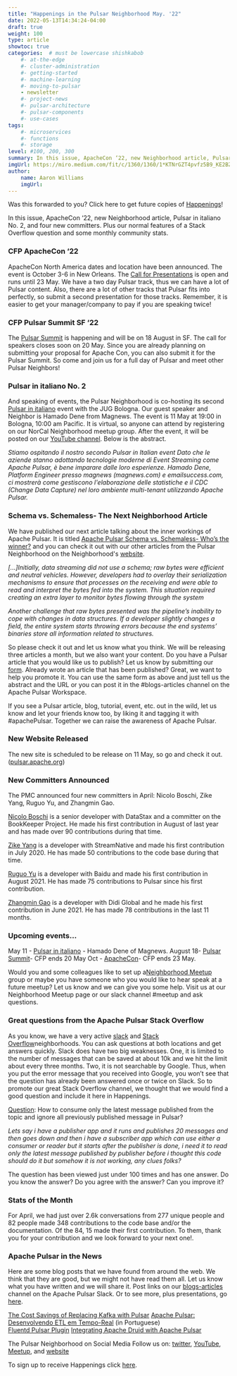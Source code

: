 ```yaml
---
title: "Happenings in the Pulsar Neighborhood May. '22"
date: 2022-05-13T14:34:24-04:00
draft: true
weight: 100
type: article
showtoc: true
categories:  # must be lowercase shishkabob
    #- at-the-edge
    #- cluster-administration
    #- getting-started
    #- machine-learning
    #- moving-to-pulsar
    - newsletter
    #- project-news
    #- pulsar-architecture
    #- pulsar-components
    #- use-cases
tags:
    #- microservices
    #- functions
    #- storage
level: #100, 200, 300
summary: In this issue, ApacheCon ‘22, new Neighborhood article, Pulsar in italiano No. 2, and four new committers.  Plus our normal features of a Stack Overflow question and some monthly community stats.
imgUrl: https://miro.medium.com/fit/c/1360/1360/1*KTNrGZT4pvfz5B9_KE2BZg.png
author:
    name: Aaron Williams
    imgUrl: 
---
```


Was this forwarded to you? Click here to get future copies of [Happenings](https://lp.constantcontactpages.com/su/8nAlVKo/APNeighborhood)!

In this issue, ApacheCon ‘22, new Neighborhood article, Pulsar in italiano No. 2, and four new committers.  Plus our normal features of a Stack Overflow question and some monthly community stats.

### CFP ApacheCon ‘22

ApacheCon North America dates and location have been announced.  The event is October 3-6 in New Orleans.  The [Call for Presentations](https://www.apachecon.com/acna2022/cfp.html) is open and runs until 23 May.  We have a two day Pulsar track, thus we can have a lot of Pulsar content.  Also, there are a lot of other tracks that Pulsar fits into perfectly, so submit a second presentation for those tracks.  Remember, it is easier to get your manager/company to pay if you are speaking twice!

### CFP Pulsar Summit SF ‘22

The [Pulsar Summit](https://sessionize.com/pulsar-summit-san-francisco-2022/) is happening and will be on 18 August in SF.  The call for speakers closes soon on 20 May.  Since you are already planning on submitting your proposal for Apache Con, you can also submit it for the Pulsar Summit.  So come and join us for a full day of Pulsar and meet other Pulsar Neighbors!

### Pulsar in italiano No. 2

And speaking of events, the Pulsar Neighborhood is co-hosting its second [Pulsar in italiano](https://www.meetup.com/nor-cal-apache-pulsar-meetup-group/events/285371814/) event with the JUG Bologna.  Our guest speaker and Neighbor is Hamado Dene from Magnews.  The event is 11 May at 19:00 in Bologna, 10:00 am Pacific.  It is virtual, so anyone can attend by registering on our NorCal Neighborhood meetup group. After the event, it will be posted on our [YouTube channel](https://www.youtube.com/apachepulsarneighborhood).  Below is the abstract.

_Stiamo ospitando il nostro secondo Pulsar in Italian event Dato che le aziende stanno adottando tecnologie moderne di Event Streaming come Apache Pulsar, è bene imparare dalle loro esperienze. Hamado Dene, Platform Engineer presso magnews (magnews.com) e emailsuccess.com, ci mostrerà come gestiscono l'elaborazione delle statistiche e il CDC (Change Data Capture) nel loro ambiente multi-tenant utilizzando Apache Pulsar._  

### Schema vs. Schemaless- The Next Neighborhood Article

We have published our next article talking about the inner workings of Apache Pulsar.  It is titled [Apache Pulsar Schema vs. Schemaless- Who’s the winner?](https://pulsar-neighborhood.github.io/articles/apache-pulsar-schema-versus-schemaless-whos-the-winner/) and you can check it out with our other articles from the Pulsar Neighborhood on the Neighborhood's [website](https://pulsar-neighborhood.com/).

_[...]Initially, data streaming did not use a schema; raw bytes were efficient and neutral vehicles. However, developers had to overlay their serialization mechanisms to ensure that processes on the receiving end were able to read and interpret the bytes fed into the system. This situation required creating an extra layer to monitor bytes flowing through the system_

_Another challenge that raw bytes presented was the pipeline’s inability to cope with changes in data structures. If a developer slightly changes a field, the entire system starts throwing errors because the end systems’ binaries store all information related to structures._

So please check it out and let us know what you think.  We will be releasing three articles a month, but we also want your content.  Do you have a Pulsar article that you would like us to publish? Let us know by submitting our [form](url).  Already wrote an article that has been published?  Great, we want to help you promote it.  You can use the same form as above and just tell us the abstract and the URL or you can post it in the #blogs-articles channel on the Apache Pulsar Workspace.

If you see a Pulsar article, blog, tutorial, event, etc. out in the wild, let us know and let your friends know too, by liking it and tagging it with #apachePulsar.  Together we can raise the awareness of Apache Pulsar.

### New Website Released

The new site is scheduled to be release on 11 May, so go and check it out.  ([pulsar.apache.org](https://pulsar.apache.org/))

### New Committers Announced

The PMC announced four new committers in April: Nicolo Boschi, Zike Yang, Ruguo Yu, and Zhangmin Gao.

[Nicolo Boschi](https://github.com/nicoloboschi) is a senior developer with DataStax and a committer on the BookKeeper Project. He made his first contribution in August of last year and has made over 90 contributions during that time.

[Zike Yang](https://github.com/RobertIndie) is a developer with StreamNative and made his first contribution in July 2020.  He has made 50 contributions to the code base during that time.

[Ruguo Yu](https://github.com/yuruguo) is a developer with Baidu and made his first contribution in August 2021.  He has made 75 contributions to Pulsar since his first contribution.  

[Zhangmin Gao](https://github.com/gaozhangmin)  is a developer with Didi Global and he made his first contribution in June 2021.  He has made 78 contributions in the last 11 months.  

### Upcoming events…

May 11 - [Pulsar in italiano](https://www.meetup.com/nor-cal-apache-pulsar-meetup-group/events/285371814/) - Hamado Dene of Magnews.
August 18- [Pulsar Summit](https://pulsar-summit.org/)- CFP ends 20 May
Oct - [ApacheCon](https://www.apachecon.com/acna2022/)- CFP ends 23 May.

Would you and some colleagues like to set up a[Neighborhood Meetup](https://www.meetup.com/pro/apache-pulsar-neighborhood) group or maybe you have someone who you would like to hear speak at a future meetup?  Let us know and we can give you some help.  Visit us at our Neighborhood Meetup page or our slack channel #meetup and ask questions.  

### Great questions from the Apache Pulsar Stack Overflow

As you know, we have a very active [slack](https://pulsar.apache.org/en/contact/) and [Stack Overflow](https://stackoverflow.com/questions/tagged/apache-pulsar?tab=Newest )neighborhoods.  You can ask questions at both locations and get answers quickly.  Slack does have two big weaknesses.  One, it is limited to the number of messages that can be saved at about 10k and we hit the limit about every three months.  Two, it is not searchable by Google.  Thus, when you put the error message that you received into Google, you won’t see that the question has already been answered once or twice on Slack.  So to promote our great Stack Overflow channel, we thought that we would find a good question and include it here in Happenings.  

[Question](https://stackoverflow.com/questions/71327604/how-to-consume-only-the-latest-message-published-from-the-topic-and-ignore-all-p): How to consume only the latest message published from the topic and ignore all previously published message in Pulsar?

_Lets say i have a publisher app and it runs and publishes 20 messages and then goes down and then i have a subscriber app which can use either a consumer or reader but it starts after the publisher is done, i need it to read only the latest message published by publisher before i thought this code should do it but somehow it is not working, any clues folks?_

The question has been viewed just under 100 times and has one answer.  Do you know the answer?  Do you agree with the answer? Can you improve it?

### Stats of the Month

For April, we had just over 2.6k conversations from 277 unique people and 82 people made 348 contributions to the code base and/or the documentation.  Of the 84, 15 made their first contribution.  To them, thank you for your contribution and we look forward to your next one!.

### Apache Pulsar in the News

Here are some blog posts that we have found from around the web. We think that they are good, but we might not have read them all. Let us know what you have written and we will share it.  Post links on our [blogs-articles](https://apache-pulsar.slack.com/archives/C02CUPZ2KMZ) channel on the Apache Pulsar Slack.  Or to see more, plus presentations, go [here](https://pulsar.apache.org/en/resources/).

[The Cost Savings of Replacing Kafka with Pulsar](https://research.gigaom.com/report/the-cost-savings-of-replacing-kafka-with-pulsar/)
[Apache Pulsar: Desenvolvendo ETL em Tempo-Real](https://www.linkedin.com/video/event/urn:li:ugcPost:6922947570239434752/?isInternal=true) (in Portuguese)  
[Fluentd Pulsar Plugin](https://www.linkedin.com/video/event/urn:li:ugcPost:6922947570239434752/?isInternal=true)
[Integrating Apache Druid with Apache Pulsar](https://blog.hellmar-becker.de/2022/04/25/integrating-apache-druid-with-apache-pulsar/)

The Pulsar Neighborhood on Social Media
Follow us on: [twitter](https://twitter.com/pulsar_neighbor), [YouTube](https://www.youtube.com/apachepulsarneighborhood), [Meetup](https://www.meetup.com/pro/apache-pulsar-neighborhood), and [website](https://pulsar-neighborhood.com/)

To sign up to receive Happenings click [here](https://pulsar.apache.org/en/resources/).
